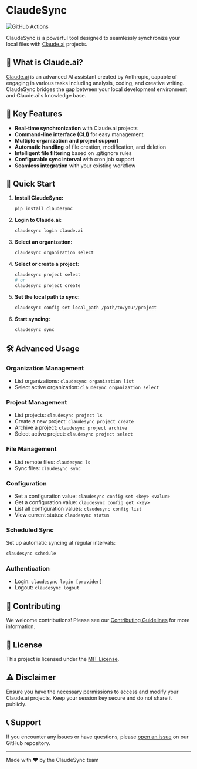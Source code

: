 # ClaudeSync

[![GitHub Actions](https://github.com/jahwag/ClaudeSync/actions/workflows/publish-to-pypi.yml/badge.svg)](https://github.com/jahwag/ClaudeSync/actions/workflows/publish-to-pypi.yml)

ClaudeSync is a powerful tool designed to seamlessly synchronize your local files with [Claude.ai](https://www.anthropic.com/claude) projects.

## 🤖 What is Claude.ai?

[Claude.ai](https://www.anthropic.com/claude) is an advanced AI assistant created by Anthropic, capable of engaging in various tasks including analysis, coding, and creative writing. ClaudeSync bridges the gap between your local development environment and Claude.ai's knowledge base.

## 🚀 Key Features

- **Real-time synchronization** with Claude.ai projects
- **Command-line interface (CLI)** for easy management
- **Multiple organization and project support**
- **Automatic handling** of file creation, modification, and deletion
- **Intelligent file filtering** based on .gitignore rules
- **Configurable sync interval** with cron job support
- **Seamless integration** with your existing workflow

## 🚀 Quick Start

1. **Install ClaudeSync:**
   ```bash
   pip install claudesync
   ```

2. **Login to Claude.ai:**
   ```bash
   claudesync login claude.ai
   ```

3. **Select an organization:**
   ```bash
   claudesync organization select
   ```

4. **Select or create a project:**
   ```bash
   claudesync project select
   # or
   claudesync project create
   ```

5. **Set the local path to sync:**
   ```bash
   claudesync config set local_path /path/to/your/project
   ```

6. **Start syncing:**
   ```bash
   claudesync sync
   ```

## 🛠️ Advanced Usage

### Organization Management
- List organizations: `claudesync organization list`
- Select active organization: `claudesync organization select`

### Project Management
- List projects: `claudesync project ls`
- Create a new project: `claudesync project create`
- Archive a project: `claudesync project archive`
- Select active project: `claudesync project select`

### File Management
- List remote files: `claudesync ls`
- Sync files: `claudesync sync`

### Configuration
- Set a configuration value: `claudesync config set <key> <value>`
- Get a configuration value: `claudesync config get <key>`
- List all configuration values: `claudesync config list`
- View current status: `claudesync status`

### Scheduled Sync
Set up automatic syncing at regular intervals:
```bash
claudesync schedule
```

### Authentication
- Login: `claudesync login [provider]`
- Logout: `claudesync logout`

## 🤝 Contributing

We welcome contributions! Please see our [Contributing Guidelines](CONTRIBUTING.md) for more information.

## 📄 License

This project is licensed under the [MIT License](LICENSE).

## ⚠️ Disclaimer

Ensure you have the necessary permissions to access and modify your Claude.ai projects. Keep your session key secure and do not share it publicly.

## 📞 Support

If you encounter any issues or have questions, please [open an issue](https://github.com/jahwag/ClaudeSync/issues) on our GitHub repository.

---

Made with ❤️ by the ClaudeSync team